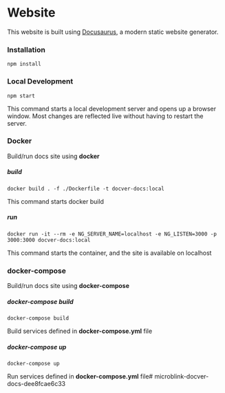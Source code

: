 # Website

This website is built using [Docusaurus](https://docusaurus.io/), a modern static website generator.

### Installation

```
npm install
```

### Local Development

```
npm start
```

This command starts a local development server and opens up a browser window. Most changes are reflected live without having to restart the server.


### Docker

Build/run docs site using **docker**

##### build
```
docker build . -f ./Dockerfile -t docver-docs:local
```

This command starts docker build

##### run
```
docker run -it --rm -e NG_SERVER_NAME=localhost -e NG_LISTEN=3000 -p 3000:3000 docver-docs:local
```

This command starts the container, and the site is available on localhost

### docker-compose

Build/run docs site using **docker-compose**

##### docker-compose build
```
docker-compose build
```

Build services defined in **docker-compose.yml** file

##### docker-compose up
```
docker-compose up
```

Run services defined in **docker-compose.yml** file# microblink-docver-docs-dee8fcae6c33
